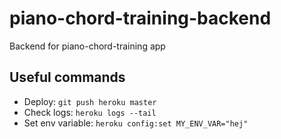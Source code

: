 # piano-chord-training-backend

Backend for piano-chord-training app

## Useful commands

- Deploy: `git push heroku master`
- Check logs: `heroku logs --tail`
- Set env variable: `heroku config:set MY_ENV_VAR="hej"`